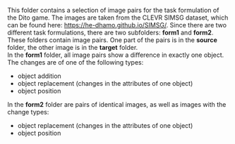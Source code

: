 This folder contains a selection of image pairs for the task formulation of the Dito game. The images are taken from the CLEVR SIMSG dataset, which can be found here: https://he-dhamo.github.io/SIMSG/. Since there are two different task formulations, there are two subfolders: **form1** and **form2**. These folders contain image pairs. One part of the pairs is in the **source** folder, the other image is in the **target** folder. <br>
In the **form1** folder, all image pairs show a difference in exactly one object. The changes are of one of the following types: <br>
+ object addition
+ object replacement (changes in the attributes of one object)
+ object position

In the **form2** folder are pairs of identical images, as well as images with the change types:<br>
+ object replacement (changes in the attributes of one object)
+ object position

